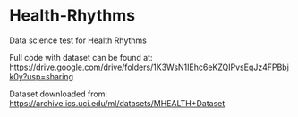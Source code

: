 # Health-Rhythms

Data science test for Health Rhythms

Full code with dataset can be found at: https://drive.google.com/drive/folders/1K3WsN1IEhc6eKZQIPvsEqJz4FPBbjk0y?usp=sharing

Dataset downloaded from: https://archive.ics.uci.edu/ml/datasets/MHEALTH+Dataset
